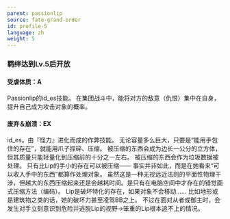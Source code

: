```yaml
---
parent: passionlip
source: fate-grand-order
id: profile-5
language: zh
weight: 5
---
```


### 羁绊达到Lv.5后开放

#### 受虐体质：A

Passionlip的id_es技能。
在集团战斗中，能将对方的敌意（仇恨）集中在自身，提升自己成为攻击对象的概率。

#### 废弃＆崩溃：EX

id_es。由『怪力』进化而成的作弊技能。
无论容量多么巨大，只要是“能用手包住的存在”，就能用爪子捏碎、压缩。
被压缩的东西会成为边长一公分的立方体，但其质量只能轻量化到压缩前的十分之一左右。
被压缩的东西会作为垃圾数据被处理。
只有比Lip的手小的存在可以被压缩——
事实并非如此，而是在她看来“可以收入手中的东西”都算作处理对象。
虽然这是一种无视远近法则的平面性物理干涉，但越大的东西压缩起来还是会越耗时间。是只有在电脑空间中才存在的错觉画式压缩方法（编码）。
Lip是破坏特化的存在，如果对象不会移动……
比如地形或是建筑物之类的话，她的破坏力甚至凌驾BB之上。
不过在面对从者或御主时，会发生对手立刻意识到危险并逃脱Lip的视野→笨重的Lip根本追不上的情况。

